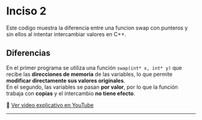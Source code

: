 # Inciso 2

Este codigo muestra la diferencia entre una funcion swap con punteros y sin ellos al intentar intercambiar valores en C++. 

## Diferencias 

En el primer programa se utiliza una función `swap(int* x, int* y)` que recibe las **direcciones de memoria** de las variables, lo que permite **modificar directamente sus valores originales**.  
En el segundo, las variables se pasan **por valor**, por lo que la función trabaja con **copias** y el intercambio **no tiene efecto**.

🎥 [Ver video explicativo en YouTube]()

---

